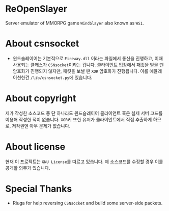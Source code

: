 # ReOpenSlayer
Server emulator of MMORPG game `WindSlayer` also known as `WS1`.

# About csnsocket
* 윈드슬레이어는 기본적으로 `Fireway.dll` 이라는 파일에서 통신을 진행하고, 이때 사용되는 클래스가 `CSNsocket`이라는 겁니다. 클라이언트 입장에서 패킷을 받을 땐 암호화가 진행되지 않지만, 패킷을 보낼 땐 `XOR` 암호화가 진행됩니다. 이를 에뮬레이션한건 `/lib/csnsocket.py`에 있습니다.

# About copyright
제가 작성한 소스코드 중 단 하나라도 윈드슬레이어 클라이언트 혹은 실제 서버 코드를 이용해 작성한 적이 없습니다. `XOR`키 또한 유저가 클라이언트에서 직접 추출하게 하므로, 저작권엔 아무 문제가 없습니다.

# About license
현재 이 프로젝트는 `GNU License`를 따르고 있습니다. 제 소스코드를 수정할 경우 이를 공개할 의무가 있습니다.

# Special Thanks
* Riuga for help reversing `CSNsocket` and build some server-side packets.